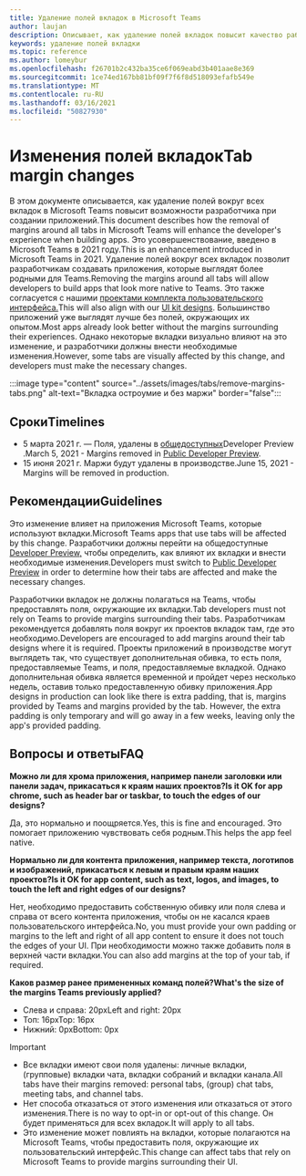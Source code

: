 ```yaml
---
title: Удаление полей вкладок в Microsoft Teams
author: laujan
description: Описывает, как удаление полей вкладок повысит качество работы разработчика.
keywords: удаление полей вкладки
ms.topic: reference
ms.author: lomeybur
ms.openlocfilehash: f26701b2c432ba35ce6f069eabd3b401aae8e369
ms.sourcegitcommit: 1ce74ed167bb81bf09f7f6f8d518093efafb549e
ms.translationtype: MT
ms.contentlocale: ru-RU
ms.lasthandoff: 03/16/2021
ms.locfileid: "50827930"
---
```

# <a name="tab-margin-changes"></a><span data-ttu-id="d586a-104">Изменения полей вкладок</span><span class="sxs-lookup"><span data-stu-id="d586a-104">Tab margin changes</span></span>

<span data-ttu-id="d586a-105">В этом документе описывается, как удаление полей вокруг всех вкладок в Microsoft Teams повысит возможности разработчика при создании приложений.</span><span class="sxs-lookup"><span data-stu-id="d586a-105">This document describes how the removal of margins around all tabs in Microsoft Teams will enhance the developer's experience when building apps.</span></span> <span data-ttu-id="d586a-106">Это усовершенствование, введено в Microsoft Teams в 2021 году.</span><span class="sxs-lookup"><span data-stu-id="d586a-106">This is an enhancement introduced in Microsoft Teams in 2021.</span></span>
<span data-ttu-id="d586a-107">Удаление полей вокруг всех вкладок позволит разработчикам создавать приложения, которые выглядят более родными для Teams.</span><span class="sxs-lookup"><span data-stu-id="d586a-107">Removing the margins around all tabs will allow developers to build apps that look more native to Teams.</span></span> <span data-ttu-id="d586a-108">Это также согласуется с нашими [проектами комплекта пользовательского интерфейса.](~/tabs/design/tabs.md)</span><span class="sxs-lookup"><span data-stu-id="d586a-108">This will also align with our [UI kit designs](~/tabs/design/tabs.md).</span></span> <span data-ttu-id="d586a-109">Большинство приложений уже выглядят лучше без полей, окружающих их опытом.</span><span class="sxs-lookup"><span data-stu-id="d586a-109">Most apps already look better without the margins surrounding their experiences.</span></span> <span data-ttu-id="d586a-110">Однако некоторые вкладки визуально влияют на это изменение, и разработчики должны внести необходимые изменения.</span><span class="sxs-lookup"><span data-stu-id="d586a-110">However, some tabs are visually affected by this change, and developers must make the necessary changes.</span></span>

:::image type="content" source="../assets/images/tabs/remove-margins-tabs.png" alt-text="Вкладка остроумие и без маржи" border="false":::

## <a name="timelines"></a><span data-ttu-id="d586a-112">Сроки</span><span class="sxs-lookup"><span data-stu-id="d586a-112">Timelines</span></span>

* <span data-ttu-id="d586a-113">5 марта 2021 г. — Поля, удалены в [общедоступных](~/resources/dev-preview/developer-preview-intro.md)Developer Preview .</span><span class="sxs-lookup"><span data-stu-id="d586a-113">March 5, 2021 - Margins removed in [Public Developer Preview](~/resources/dev-preview/developer-preview-intro.md).</span></span>
* <span data-ttu-id="d586a-114">15 июня 2021 г. Маржи будут удалены в производстве.</span><span class="sxs-lookup"><span data-stu-id="d586a-114">June 15, 2021 - Margins will be removed in production.</span></span>

## <a name="guidelines"></a><span data-ttu-id="d586a-115">Рекомендации</span><span class="sxs-lookup"><span data-stu-id="d586a-115">Guidelines</span></span>

<span data-ttu-id="d586a-116">Это изменение влияет на приложения Microsoft Teams, которые используют вкладки.</span><span class="sxs-lookup"><span data-stu-id="d586a-116">Microsoft Teams apps that use tabs will be affected by this change.</span></span> <span data-ttu-id="d586a-117">Разработчики должны перейти на общедоступные [Developer Preview,](~/resources/dev-preview/developer-preview-intro.md) чтобы определить, как влияют их вкладки и внести необходимые изменения.</span><span class="sxs-lookup"><span data-stu-id="d586a-117">Developers must switch to [Public Developer Preview](~/resources/dev-preview/developer-preview-intro.md) in order to determine how their tabs are affected and make the necessary changes.</span></span>

<span data-ttu-id="d586a-118">Разработчики вкладок не должны полагаться на Teams, чтобы предоставлять поля, окружающие их вкладки.</span><span class="sxs-lookup"><span data-stu-id="d586a-118">Tab developers must not rely on Teams to provide margins surrounding their tabs.</span></span> <span data-ttu-id="d586a-119">Разработчикам рекомендуется добавлять поля вокруг их проектов вкладок там, где это необходимо.</span><span class="sxs-lookup"><span data-stu-id="d586a-119">Developers are encouraged to add margins around their tab designs where it is required.</span></span> <span data-ttu-id="d586a-120">Проекты приложений в производстве могут выглядеть так, что существует дополнительная обивка, то есть поля, предоставляемые Teams, и поля, предоставляемые вкладкой. Однако дополнительная обивка является временной и пройдет через несколько недель, оставив только предоставленную обивку приложения.</span><span class="sxs-lookup"><span data-stu-id="d586a-120">App designs in production can look like there is extra padding, that is, margins provided by Teams and margins provided by the tab. However, the extra padding is only temporary and will go away in a few weeks, leaving only the app's provided padding.</span></span>

## <a name="faq"></a><span data-ttu-id="d586a-121">Вопросы и ответы</span><span class="sxs-lookup"><span data-stu-id="d586a-121">FAQ</span></span>

<span data-ttu-id="d586a-122">**Можно ли для хрома приложения, например панели заголовки или панели задач, прикасаться к краям наших проектов?**</span><span class="sxs-lookup"><span data-stu-id="d586a-122">**Is it OK for app chrome, such as header bar or taskbar, to touch the edges of our designs?**</span></span>

<span data-ttu-id="d586a-123">Да, это нормально и поощряется.</span><span class="sxs-lookup"><span data-stu-id="d586a-123">Yes, this is fine and encouraged.</span></span> <span data-ttu-id="d586a-124">Это помогает приложению чувствовать себя родным.</span><span class="sxs-lookup"><span data-stu-id="d586a-124">This helps the app feel native.</span></span>

<span data-ttu-id="d586a-125">**Нормально ли для контента приложения, например текста, логотипов и изображений, прикасаться к левым и правым краям наших проектов?**</span><span class="sxs-lookup"><span data-stu-id="d586a-125">**Is it OK for app content, such as text, logos, and images, to touch the left and right edges of our designs?**</span></span>

<span data-ttu-id="d586a-126">Нет, необходимо предоставить собственную обивку или поля слева и справа от всего контента приложения, чтобы он не касался краев пользовательского интерфейса.</span><span class="sxs-lookup"><span data-stu-id="d586a-126">No, you must provide your own padding or margins to the left and right of all app content to ensure it does not touch the edges of your UI.</span></span> <span data-ttu-id="d586a-127">При необходимости можно также добавить поля в верхней части вкладки.</span><span class="sxs-lookup"><span data-stu-id="d586a-127">You can also add margins at the top of your tab, if required.</span></span>

<span data-ttu-id="d586a-128">**Каков размер ранее примененных команд полей?**</span><span class="sxs-lookup"><span data-stu-id="d586a-128">**What's the size of the margins Teams previously applied?**</span></span>

* <span data-ttu-id="d586a-129">Слева и справа: 20px</span><span class="sxs-lookup"><span data-stu-id="d586a-129">Left and right: 20px</span></span>
* <span data-ttu-id="d586a-130">Топ: 16px</span><span class="sxs-lookup"><span data-stu-id="d586a-130">Top: 16px</span></span>
* <span data-ttu-id="d586a-131">Нижний: 0px</span><span class="sxs-lookup"><span data-stu-id="d586a-131">Bottom: 0px</span></span>

> [!IMPORTANT]
> * <span data-ttu-id="d586a-132">Все вкладки имеют свои поля удалены: личные вкладки, (групповые) вкладки чата, вкладки собраний и вкладки канала.</span><span class="sxs-lookup"><span data-stu-id="d586a-132">All tabs have their margins removed: personal tabs, (group) chat tabs, meeting tabs, and channel tabs.</span></span>
> * <span data-ttu-id="d586a-133">Нет способа отказаться от этого изменения или отказаться от этого изменения.</span><span class="sxs-lookup"><span data-stu-id="d586a-133">There is no way to opt-in or opt-out of this change.</span></span> <span data-ttu-id="d586a-134">Он будет применяться для всех вкладок.</span><span class="sxs-lookup"><span data-stu-id="d586a-134">It will apply to all tabs.</span></span>
> * <span data-ttu-id="d586a-135">Это изменение может повлиять на вкладки, которые полагаются на Microsoft Teams, чтобы предоставить поля, окружающие их пользовательский интерфейс.</span><span class="sxs-lookup"><span data-stu-id="d586a-135">This change can affect tabs that rely on Microsoft Teams to provide margins surrounding their UI.</span></span>
